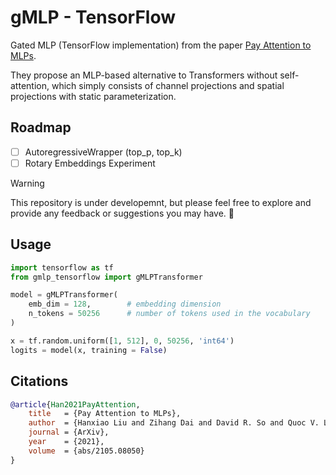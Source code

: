 # gMLP - TensorFlow
Gated MLP (TensorFlow implementation) from the paper [Pay Attention to MLPs](https://arxiv.org/pdf/2105.08050v2.pdf).

They propose an MLP-based alternative to Transformers without self-attention, which simply consists of channel projections and spatial projections with static parameterization.

## Roadmap
- [ ] AutoregressiveWrapper (top_p, top_k)
- [ ] Rotary Embeddings Experiment

> [!WARNING]
> This repository is under developemnt, but please feel free to explore and provide any feedback or suggestions you may have. :construction:

## Usage

```python
import tensorflow as tf
from gmlp_tensorflow import gMLPTransformer

model = gMLPTransformer(
    emb_dim = 128,        # embedding dimension
    n_tokens = 50256      # number of tokens used in the vocabulary
)

x = tf.random.uniform([1, 512], 0, 50256, 'int64')
logits = model(x, training = False)
```

## Citations

```bibtex
@article{Han2021PayAttention,
    title   = {Pay Attention to MLPs},
    author  = {Hanxiao Liu and Zihang Dai and David R. So and Quoc V. Le},
    journal = {ArXiv},
    year    = {2021},
    volume  = {abs/2105.08050}
}
```
